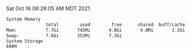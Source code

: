 Sat Oct 16 06:28:05 AM MDT 2021
```bash
System Memory
               total        used        free      shared  buff/cache   available
Mem:           7.7Gi       745Mi       4.8Gi       9.0Mi       2.2Gi       6.6Gi
Swap:          7.6Gi       353Mi       7.3Gi
System Storage
680M	.
```
```bash
